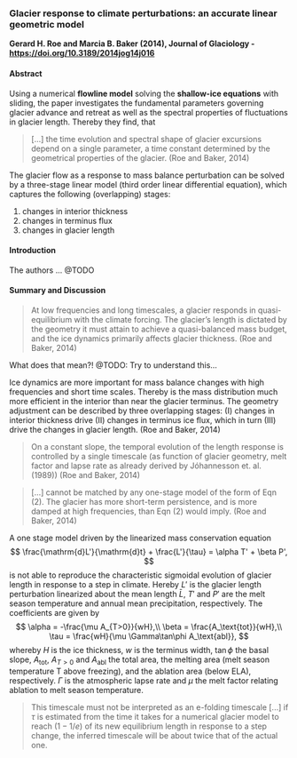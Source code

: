 ### Glacier response to climate perturbations: an accurate linear geometric model

**Gerard H. Roe and Marcia B. Baker (2014), Journal of Glaciology - https://doi.org/10.3189/2014jog14j016**

#### Abstract

Using a numerical **flowline model** solving the **shallow-ice equations** with sliding, the paper investigates the fundamental parameters governing glacier advance and retreat as well as the spectral properties of fluctuations in glacier length. Thereby they find, that

> [...] the time evolution and spectral shape of glacier excursions depend on a single parameter, a time constant determined by the geometrical properties of the glacier. (Roe and Baker, 2014)

The glacier flow as a response to mass balance perturbation can be solved by a three-stage linear model (third order linear differential equation), which captures the following (overlapping) stages:

1. changes in interior thickness
2. changes in terminus flux
3. changes in glacier length

#### Introduction

The authors ... @TODO

#### Summary and Discussion

> At low frequencies and long timescales, a glacier responds in quasi-equilibrium with the climate forcing. The glacier’s length is dictated by the geometry it must attain to achieve a quasi-balanced mass budget, and the ice dynamics primarily affects glacier thickness. (Roe and Baker, 2014)

What does that mean?! @TODO: Try to understand this...

Ice dynamics are more important for mass balance changes with high frequencies and short time scales. Thereby is the mass distribution much more efficient in the interior than near the glacier terminus. The geometry adjustment can be described by three overlapping stages: (I) changes in interior thickness drive (II) changes in terminus ice flux, which in turn (III) drive the changes in glacier length. (Roe and Baker, 2014)

> On a constant slope, the temporal evolution of the length response is controlled by a single timescale (as function of glacier geometry, melt factor and lapse rate as already derived by Jóhannesson et. al. (1989)) (Roe and Baker, 2014)



> [...] cannot be matched by any one-stage model of the form of Eqn (2). The glacier has more short-term persistence, and is more damped at high frequencies, than Eqn (2) would imply. (Roe and Baker, 2014)

A one stage model driven by the linearized mass conservation equation
$$
\frac{\mathrm{d}L'}{\mathrm{d}t} + \frac{L'}{\tau} = \alpha T' + \beta P',
$$
is not able to reproduce the characteristic sigmoidal evolution of glacier length in response to a step in climate. Hereby $L'$ is the glacier length perturbation linearized about the mean length $\bar{L}$, $T'$ and $P'$ are the melt season temperature and annual mean precipitation, respectively. The coefficients are given by
$$
\alpha = -\frac{\mu A_{T>0}}{wH},\\
\beta = \frac{A_\text{tot}}{wH},\\
\tau = \frac{wH}{\mu \Gamma\tan\phi A_\text{abl}},
$$
whereby $H$ is the ice thickness, $w$ is the terminus width,  $\tan\phi$ the basal slope, $A_\text{tot}$, $A_{T>0}$ and $A_\text{abl}$ the total area, the melting area (melt season temperature T above freezing), and the ablation area (below ELA), respectively. $\Gamma$ is the atmospheric lapse rate and $\mu$ the melt factor relating ablation to melt season temperature. 

> This timescale must not be interpreted as an e-folding timescale [...] if $\tau$ is estimated from the time it takes for a numerical glacier model to reach $(1 - 1/e)$ of its new equilibrium length in response to a step change, the inferred timescale will be about twice that of the actual one.